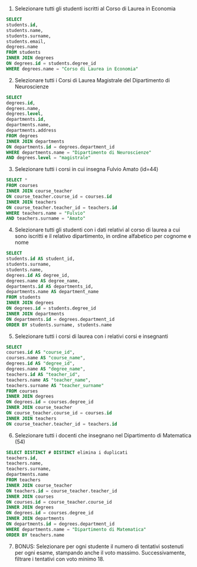 1. Selezionare tutti gli studenti iscritti al Corso di Laurea in Economia

```sql
SELECT
students.id,
students.name,
students.surname,
students.email,
degrees.name
FROM students
INNER JOIN degrees
ON degrees.id = students.degree_id
WHERE degrees.name = "Corso di Laurea in Economia"
```

2. Selezionare tutti i Corsi di Laurea Magistrale del Dipartimento di Neuroscienze

```sql
SELECT
degrees.id,
degrees.name,
degrees.level,
departments.id,
departments.name,
departments.address
FROM degrees
INNER JOIN departments
ON departments.id = degrees.department_id
WHERE departments.name = "Dipartimento di Neuroscienze"
AND degrees.level = "magistrale"
```

3. Selezionare tutti i corsi in cui insegna Fulvio Amato (id=44)

```sql
SELECT *
FROM courses
INNER JOIN course_teacher
ON course_teacher.course_id = courses.id
INNER JOIN teachers
ON course_teacher.teacher_id = teachers.id
WHERE teachers.name = "Fulvio"
AND teachers.surname = "Amato"
```

4. Selezionare tutti gli studenti con i dati relativi al corso di laurea a cui sono iscritti e il relativo dipartimento, in ordine alfabetico per cognome e nome

```sql
SELECT
students.id AS student_id,
students.surname,
students.name,
degrees.id AS degree_id,
degrees.name AS degree_name,
departments.id AS departments_id,
departments.name AS department_name
FROM students
INNER JOIN degrees
ON degrees.id = students.degree_id
INNER JOIN departments
ON departments.id = degrees.department_id
ORDER BY students.surname, students.name
```

5. Selezionare tutti i corsi di laurea con i relativi corsi e insegnanti

```sql
SELECT
courses.id AS "course_id",
courses.name AS "course_name",
degrees.id AS "degree_id",
degrees.name AS "degree_name",
teachers.id AS "teacher_id",
teachers.name AS "teacher_name",
teachers.surname AS "teacher_surname"
FROM courses
INNER JOIN degrees
ON degrees.id = courses.degree_id
INNER JOIN course_teacher
ON course_teacher.course_id = courses.id
INNER JOIN teachers
ON course_teacher.teacher_id = teachers.id
```

6. Selezionare tutti i docenti che insegnano nel Dipartimento di Matematica (54)

```sql
SELECT DISTINCT # DISTINCT elimina i duplicati
teachers.id,
teachers.name,
teachers.surname,
departments.name
FROM teachers
INNER JOIN course_teacher
ON teachers.id = course_teacher.teacher_id
INNER JOIN courses
ON courses.id = course_teacher.course_id
INNER JOIN degrees
ON degrees.id = courses.degree_id
INNER JOIN departments
ON departments.id = degrees.department_id
WHERE departments.name = "Dipartimento di Matematica"
ORDER BY teachers.name
```

7. BONUS: Selezionare per ogni studente il numero di tentativi sostenuti per ogni esame, stampando anche il voto massimo. Successivamente, filtrare i tentativi con voto minimo 18.

```sql

```
